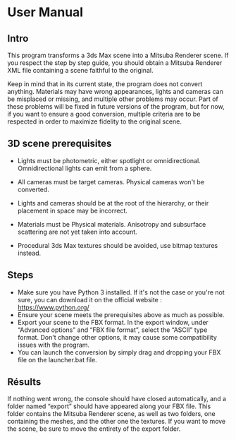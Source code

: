 # User Manual

## Intro

This program transforms a 3ds Max scene into a Mitsuba Renderer scene. If you respect the step by step guide, you should obtain a Mitsuba Renderer XML file containing a scene faithful to the original.

Keep in mind that in its current state, the program does not convert anything. Materials may have wrong appearances, lights and cameras can be misplaced or missing, and multiple other problems may occur. Part of these problems will be fixed in future versions of the program, but for now, if you want to ensure a good conversion, multiple criteria are to be respected in order to maximize fidelity to the original scene.

## 3D scene prerequisites

- Lights must be photometric, either spotlight or omnidirectional. Omnidirectional lights can emit from a sphere.

- All cameras must be target cameras. Physical cameras won't be converted.
- Lights and cameras should be at the root of the hierarchy, or their placement in space may be incorrect.
- Materials must be Physical materials. Anisotropy and subsurface scattering are not yet taken into account.

- Procedural 3ds Max textures should be avoided, use bitmap textures instead.

## Steps

- Make sure you have Python 3 installed. If it's not the case or you're not sure, you can download it on the official website : https://www.python.org/
- Ensure your scene meets the prerequisites above as much as possible.
- Export your scene to the FBX format. In the export window, under “Advanced options” and “FBX file format”, select the “ASCII” type format. Don't change other options, it may cause some compatibility issues with the program.
- You can launch the conversion by simply drag and dropping your FBX file on the launcher.bat file.

## Résults

If nothing went wrong, the console should have closed automatically, and a folder named “export” should have appeared along your FBX file. This folder contains the Mitsuba Renderer scene, as well as two folders, one containing the meshes, and the other one the textures. If you want to move the scene, be sure to move the entirety of the export folder.